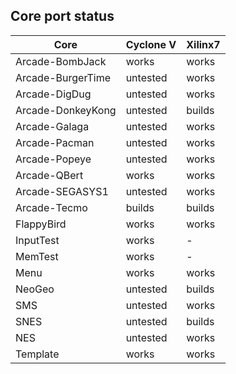 ## Core port status

| **Core** | **Cyclone V** | **Xilinx7** |
--|--|--
|Arcade-BombJack   | works    | works |
|Arcade-BurgerTime | untested | works |
|Arcade-DigDug     | untested | works |
|Arcade-DonkeyKong | untested | builds|
|Arcade-Galaga     | untested | works |
|Arcade-Pacman     | untested | works |
|Arcade-Popeye     | untested | works |
|Arcade-QBert      | works    | works |
|Arcade-SEGASYS1   | untested | works |
|Arcade-Tecmo      | builds   | builds|
|FlappyBird        | works    | works |
|InputTest         | works    | - |
|MemTest           | works    | - |
|Menu              | works    | works |
|NeoGeo            | untested | builds|
|SMS               | untested | works |
|SNES              | untested | builds|
|NES               | untested | works |
|Template          | works    | works |
